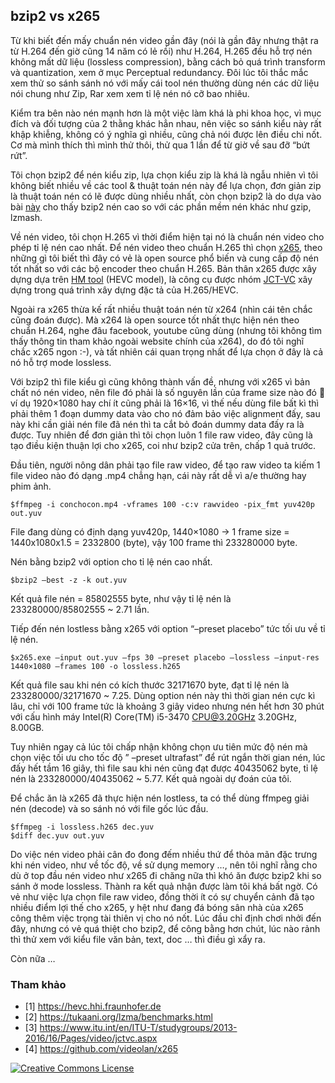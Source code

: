 ## bzip2 vs x265

Từ khi biết đến mấy chuẩn nén video gần đây (nói là gần đây nhưng thật ra từ H.264 đến giờ cũng 14 năm có lẻ rồi) như H.264, H.265 đều hỗ trợ nén không mất dữ liệu (lossless compression), bằng cách bỏ quá trình transform và quantization, xem ở mục Perceptual redundancy. Đôi lúc tôi thắc mắc xem thử so sánh sánh nó với mấy cái tool nén thường dùng nén các dữ liệu nói chung như Zip, Rar xem xem tỉ lệ nén nó cỡ bao nhiêu.

Kiểm tra bên nào nén mạnh hơn là một việc làm khá là phi khoa học, vì mục đích và đối tượng của 2 thằng khác hẳn nhau, nên việc so sánh kiểu này rất khập khiễng, không có ý nghĩa gì nhiều, cũng chả nói được lên điều chi nốt. Cơ mà mình thích thì mình thử thôi, thử qua 1 lần để từ giờ về sau đỡ “bứt rứt”.

Tôi chọn bzip2 để nén kiểu zip, lựa chọn kiểu zip là khá là ngẫu nhiên vì tôi không biết nhiều về các tool & thuật toán nén này để lựa chọn, đơn giản zip là thuật toán nén có lẽ được dùng nhiều nhất, còn chọn bzip2 là do dựa vào bài [này](https://tukaani.org/lzma/benchmarks.html) cho thấy bzip2 nén cao so với các phần mềm nén khác như gzip, lzmash.

Về nén video, tôi chọn H.265 vì thời điểm hiện tại nó là chuẩn nén video cho phép tỉ lệ nén cao nhất. Để nén video theo chuẩn H.265 thì chọn [x265](https://github.com/videolan/x265), theo những gì tôi biết thì đây có vẻ là open source phổ biến và cung cấp độ nén tốt nhất so với các bộ encoder theo chuẩn H.265. Bản thân x265 được xây dựng dựa trên [HM tool](https://hevc.hhi.fraunhofer.de/) (HEVC model), là công cụ được nhóm [JCT-VC](https://www.itu.int/en/ITU-T/studygroups/2013-2016/16/Pages/video/jctvc.aspx) xây dựng trong quá trình xây dựng đặc tả của H.265/HEVC.

Ngoài ra x265 thừa kế rất nhiều thuật toán nén từ x264 (nhìn cái tên chắc cũng đoán được). Mà x264 là open source tốt nhất thực hiện nén theo chuẩn H.264, nghe đâu facebook, youtube cũng dùng (nhưng tôi không tìm thấy thông tin tham khảo ngoài website chính của x264), do đó tôi nghĩ chắc x265 ngon :-), và tất nhiên cái quan trọng nhất để lựa chọn ở đây là cả nó hỗ trợ mode lossless.

Với bzip2 thì file kiểu gì cũng không thành vấn đề, nhưng với x265 vì bản chất nó nén video, nên file đó phải là số nguyên lần của frame size nào đó 🙂 ví dụ 1920×1080 hay chí ít cũng phải là 16×16, vì thế nếu dùng file bất kì thì phải thêm 1 đoạn dummy data vào cho nó đảm bảo việc alignment đấy, sau này khi cần giải nén file đã nén thì ta cắt bỏ đoán dummy data đấy ra là được.
Tuy nhiên để đơn giản thì tôi chọn luôn 1 file raw video, đây cũng là tạo điều kiện thuận lợi cho x265, coi như bzip2 cửa trên, chấp 1 quả trước.

Đầu tiên, người nông dân phải tạo file raw video, để tạo raw video ta kiếm 1 file video nào đó dạng .mp4 chẳng hạn, cái này rất dễ vì a/e thường hay phim ảnh.
```
$ffmpeg -i conchocon.mp4 -vframes 100 -c:v rawvideo -pix_fmt yuv420p out.yuv
```

File đang dùng có định dạng yuv420p, 1440×1080 → 1 frame size = 1440x1080x1.5 = 2332800 (byte), vậy 100 frame thì 233280000 byte.

Nén bằng bzip2 với option cho tỉ lệ nén cao nhất.
```
$bzip2 –best -z -k out.yuv
```

Kết quả file nén = 85802555 byte, như vậy tỉ lệ nén là 233280000/85802555 ~ 2.71 lần.

Tiếp đến nén lostless bằng x265 với option “–preset placebo” tức tối ưu về tỉ lệ nén.

```
$x265.exe –input out.yuv –fps 30 –preset placebo –lossless –input-res 1440×1080 –frames 100 -o lossless.h265
```

Kết quả file sau khi nén có kích thước 32171670 byte, đạt tỉ lệ nén là 233280000/32171670 ~ 7.25. Dùng option nén này thì thời gian nén cực kì lâu, chỉ với 100 frame tức là khoảng 3 giây video nhưng nén hết hơn 30 phút với cấu hình máy Intel(R) Core(TM) i5-3470 CPU@3.20GHz 3.20GHz, 8.00GB.

Tuy nhiên ngay cả lúc tôi chấp nhận không chọn ưu tiên mức độ nén mà chọn việc tối ưu cho tốc độ ” –preset ultrafast” để rút ngắn thời gian nén, lúc đấy hết tầm 16 giây, thì file sau khi nén cũng đạt được 40435062 byte, tỉ lệ nén là 233280000/40435062 ~ 5.77. Kết quả ngoài dự đoán của tôi.

Để chắc ăn là x265 đã thực hiện nén lostless, ta có thể dùng ffmpeg giải nén (decode) và so sánh nó với file gốc lúc đầu.

```
$ffmpeg -i lossless.h265 dec.yuv
$diff dec.yuv out.yuv
```

Do việc nén video phải cân đo đong đếm nhiều thứ để thỏa mãn đặc trưng khi nén video, như về tốc độ, về sử dụng memory …, nên tôi nghĩ rằng cho dù ở top đầu nén video như x265 đi chăng nữa thì khó ăn được bzip2 khi so sánh ở mode lossless. Thành ra kết quả nhận được làm tôi khá bất ngờ. Có vẻ như việc lựa chọn file raw video, đồng thời ít có sự chuyển cảnh đã tạo nhiều điểm lợi thế cho x265, y hệt như đang đá bóng sân nhà của x265 công thêm việc trọng tài thiên vị cho nó nốt. Lúc đầu chỉ định chơi nhởi đến đây, nhưng có vẻ quá thiệt cho bzip2, để công bằng hơn chút, lúc nào rảnh thì thử xem với kiểu file văn bản, text, doc … thì điều gì xẩy ra.

Còn nữa …

### Tham khảo
- [1] https://hevc.hhi.fraunhofer.de
- [2] https://tukaani.org/lzma/benchmarks.html
- [3] https://www.itu.int/en/ITU-T/studygroups/2013-2016/16/Pages/video/jctvc.aspx
- [4] https://github.com/videolan/x265

<a rel="license" href="http://creativecommons.org/licenses/by-nc-nd/4.0/"><img alt="Creative Commons License" style="border-width:0" src="https://i.creativecommons.org/l/by-nc-nd/4.0/80x15.png" />